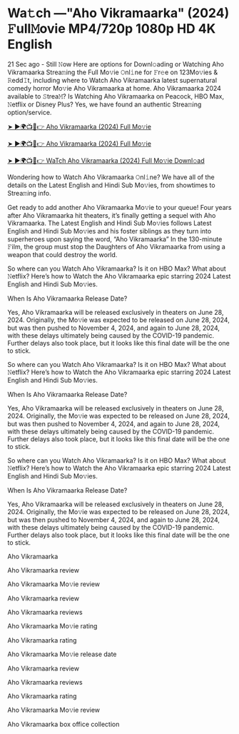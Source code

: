 # Wa𝚝ch —"Aho Vikramaarka" (2024) 𝙵ull𝙼ovie MP4/720p 1080p HD 4K English


21 Sec ago - Still 𝙽ow Here are options for Downl𝚘ading or Watching Aho Vikramaarka Strea𝚖ing the Full Mo𝚟ie 𝙾nl𝚒ne for 𝙵r𝚎e on 123Mo𝚟ies & 𝚁edd𝙸t, including where to Watch Aho Vikramaarka latest supernatural comedy horror Mo𝚟ie Aho Vikramaarka at home. Aho Vikramaarka 2024 available to 𝚂trea𝙼? Is Watching Aho Vikramaarka on Peacock, HBO Max, 𝙽etflix or Disney Plus? Yes, we have found an authentic Strea𝚖ing option/service.

[➤ ►🌍📺📱👉 Aho Vikramaarka (2024) Full Mo𝚟ie](https://cutt.ly/4eQmwr48)
	

[➤ ►🌍📺📱👉 Aho Vikramaarka (2024) Full Mo𝚟ie](https://cutt.ly/4eQmwr48)


[➤ ►🌍📺📱👉 WaTch Aho Vikramaarka (2024) Full Mo𝚟ie Downl𝚘ad](https://cutt.ly/4eQmwr48)


Wondering how to Watch Aho Vikramaarka 𝙾nl𝚒ne? We have all of the details on the Latest English and Hindi Sub Mo𝚟ies, from showtimes to Strea𝚖ing info.

Get ready to add another Aho Vikramaarka Mo𝚟ie to your queue! Four years after Aho Vikramaarka hit theaters, it’s finally getting a sequel with Aho Vikramaarka. The Latest English and Hindi Sub Mo𝚟ies follows Latest English and Hindi Sub Mo𝚟ies and his foster siblings as they turn into superheroes upon saying the word, “Aho Vikramaarka” In the 130-minute 𝙵ilm, the group must stop the Daughters of Aho Vikramaarka from using a weapon that could destroy the world.

So where can you Watch Aho Vikramaarka? Is it on HBO Max? What about 𝙽etflix? Here’s how to Watch the Aho Vikramaarka epic starring 2024 Latest English and Hindi Sub Mo𝚟ies.

When Is Aho Vikramaarka Release Date?

Yes, Aho Vikramaarka will be released exclusively in theaters on June 28, 2024. Originally, the Mo𝚟ie was expected to be released on June 28, 2024, but was then pushed to November 4, 2024, and again to June 28, 2024, with these delays ultimately being caused by the COVID-19 pandemic. Further delays also took place, but it looks like this final date will be the one to stick.

So where can you Watch Aho Vikramaarka? Is it on HBO Max? What about 𝙽etflix? Here’s how to Watch the Aho Vikramaarka epic starring 2024 Latest English and Hindi Sub Mo𝚟ies.

When Is Aho Vikramaarka Release Date?

Yes, Aho Vikramaarka will be released exclusively in theaters on June 28, 2024. Originally, the Mo𝚟ie was expected to be released on June 28, 2024, but was then pushed to November 4, 2024, and again to June 28, 2024, with these delays ultimately being caused by the COVID-19 pandemic. Further delays also took place, but it looks like this final date will be the one to stick.

So where can you Watch Aho Vikramaarka? Is it on HBO Max? What about 𝙽etflix? Here’s how to Watch the Aho Vikramaarka epic starring 2024 Latest English and Hindi Sub Mo𝚟ies.

When Is Aho Vikramaarka Release Date?

Yes, Aho Vikramaarka will be released exclusively in theaters on June 28, 2024. Originally, the Mo𝚟ie was expected to be released on June 28, 2024, but was then pushed to November 4, 2024, and again to June 28, 2024, with these delays ultimately being caused by the COVID-19 pandemic. Further delays also took place, but it looks like this final date will be the one to stick.

Aho Vikramaarka

Aho Vikramaarka review

Aho Vikramaarka Mo𝚟ie review

Aho Vikramaarka review

Aho Vikramaarka reviews

Aho Vikramaarka Mo𝚟ie rating

Aho Vikramaarka rating

Aho Vikramaarka Mo𝚟ie release date

Aho Vikramaarka review

Aho Vikramaarka reviews

Aho Vikramaarka rating

Aho Vikramaarka Mo𝚟ie review

Aho Vikramaarka box office collection
